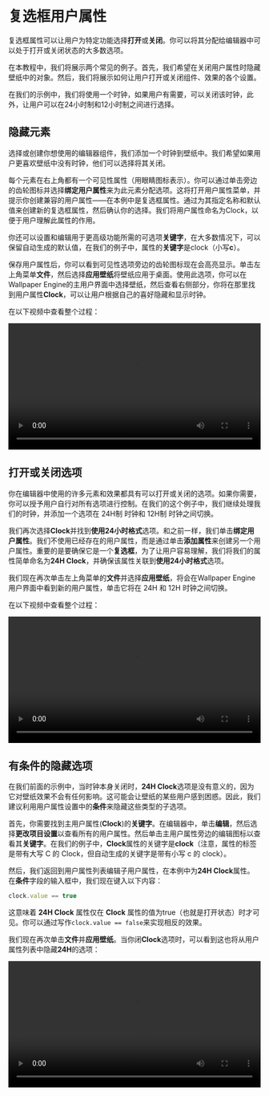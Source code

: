 # 复选框用户属性

复选框属性可以让用户为特定功能选择**打开**或**关闭**。你可以将其分配给编辑器中可以处于打开或关闭状态的大多数选项。

在本教程中，我们将展示两个常见的例子。首先，我们希望在关闭用户属性时隐藏壁纸中的对象。然后，我们将展示如何让用户打开或关闭组件、效果的各个设置。

在我们的示例中，我们将使用一个时钟，如果用户有需要，可以关闭该时钟，此外，让用户可以在24小时制和12小时制之间进行选择。

## 隐藏元素

选择或创建你想使用的编辑器组件，我们添加一个时钟到壁纸中。我们希望如果用户更喜欢壁纸中没有时钟，他们可以选择将其关闭。

每个元素在右上角都有一个可见性属性（用眼睛图标表示）。你可以通过单击旁边的齿轮图标并选择**绑定用户属性**来为此元素分配选项。这将打开用户属性菜单，并提示你创建兼容的用户属性——在本例中是复选框属性。通过为其指定名称和默认值来创建新的复选框属性，然后确认你的选择。我们将用户属性命名为Clock，以便于用户理解此属性的作用。

你还可以设置和编辑用于更高级功能所需的可选项**关键字**，在大多数情况下，可以保留自动生成的默认值，在我们的例子中，属性的**关键字**是clock（小写**c**）。

保存用户属性后，你可以看到可见性选项旁边的齿轮图标现在会高亮显示。单击左上角菜单**文件**，然后选择**应用壁纸**将壁纸应用于桌面。使用此选项，你可以在Wallpaper Engine的主用户界面中选择壁纸，然后查看右侧部分，你将在那里找到用户属性**Clock**，可以让用户根据自己的喜好隐藏和显示时钟。

在以下视频中查看整个过程：

<video width="100%" controls loop>
  <source :src="$withBase('/videos/property_checkbox.mp4')" type="video/mp4">
  Your browser does not support the video tag.
</video>

## 打开或关闭选项

你在编辑器中使用的许多元素和效果都具有可以打开或关闭的选项。如果你需要，你可以授予用户自行对所有选项进行控制。在我们的这个例子中，我们继续处理我们的时钟，并添加一个选项在 24H制 时钟和 12H制 时钟之间切换。

我们再次选择**Clock**并找到**使用24小时格式**选项。和之前一样，我们单击**绑定用户属性**。我们不使用已经存在的用户属性，而是通过单击**添加属性**来创建另一个用户属性。重要的是要确保它是一个**复选框**，为了让用户容易理解，我们将我们的属性简单命名为**24H Clock**，并确保该属性关联到**使用24小时格式**选项。

我们现在再次单击左上角菜单的**文件**并选择**应用壁纸**，将会在Wallpaper Engine用户界面中看到新的用户属性，单击它将在 24H 和 12H 时钟之间切换。

在以下视频中查看整个过程：

<video width="100%" controls loop>
  <source :src="$withBase('/videos/property_checkbox_secondary.mp4')" type="video/mp4">
  Your browser does not support the video tag.
</video>

## 有条件的隐藏选项

在我们前面的示例中，当时钟本身关闭时，**24H Clock**选项是没有意义的，因为它对壁纸效果不会有任何影响。这可能会让壁纸的某些用户感到困惑。因此，我们建议利用用户属性设置中的**条件**来隐藏这些类型的子选项。

首先，你需要找到主用户属性(**Clock**)的**关键字**。在编辑器中，单击**编辑**，然后选择**更改项目设置**以查看所有的用户属性。然后单击主用户属性旁边的编辑图标以查看其**关键字**。在我们的例子中，**Clock**属性的关键字是**clock**（注意，属性的标签是带有大写 C 的 Clock，但自动生成的关键字是带有小写 c 的 clock）。

然后，我们返回到用户属性列表编辑子用户属性，在本例中为**24H Clock**属性。在**条件**字段的输入框中，我们现在键入以下内容：

```js
clock.value == true
```

这意味着 **24H Clock** 属性仅在 **Clock** 属性的值为true（也就是打开状态）时才可见。你可以通过写作`clock.value == false`来实现相反的效果。

我们现在再次单击**文件**并**应用壁纸**。当你闭**Clock**选项时，可以看到这也将从用户属性列表中隐藏**24H**的选项：

<video width="100%" controls loop>
  <source :src="$withBase('/videos/property_checkbox_secondary_visibility.mp4')" type="video/mp4">
  Your browser does not support the video tag.
</video>
